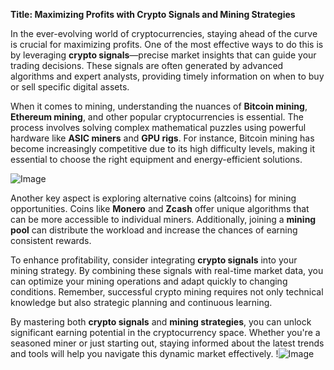 **Title: Maximizing Profits with Crypto Signals and Mining Strategies**

In the ever-evolving world of cryptocurrencies, staying ahead of the curve is crucial for maximizing profits. One of the most effective ways to do this is by leveraging **crypto signals**—precise market insights that can guide your trading decisions. These signals are often generated by advanced algorithms and expert analysts, providing timely information on when to buy or sell specific digital assets.

When it comes to mining, understanding the nuances of **Bitcoin mining**, **Ethereum mining**, and other popular cryptocurrencies is essential. The process involves solving complex mathematical puzzles using powerful hardware like **ASIC miners** and **GPU rigs**. For instance, Bitcoin mining has become increasingly competitive due to its high difficulty levels, making it essential to choose the right equipment and energy-efficient solutions.

![Image](https://github.com/user-attachments/assets/590b50a7-4459-4e76-8a31-559aed223621)

Another key aspect is exploring alternative coins (altcoins) for mining opportunities. Coins like **Monero** and **Zcash** offer unique algorithms that can be more accessible to individual miners. Additionally, joining a **mining pool** can distribute the workload and increase the chances of earning consistent rewards.

To enhance profitability, consider integrating **crypto signals** into your mining strategy. By combining these signals with real-time market data, you can optimize your mining operations and adapt quickly to changing conditions. Remember, successful crypto mining requires not only technical knowledge but also strategic planning and continuous learning.

By mastering both **crypto signals** and **mining strategies**, you can unlock significant earning potential in the cryptocurrency space. Whether you're a seasoned miner or just starting out, staying informed about the latest trends and tools will help you navigate this dynamic market effectively. !![Image](https://github.com/user-attachments/assets/590b50a7-4459-4e76-8a31-559aed223621)